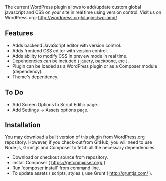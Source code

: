 The current WordPress plugin allows to add/update custom global javascript and CSS on your site in real time using version control.
Visit us on WordPress.org: http://wordpress.org/plugins/wp-amd/

## Features
* Adds backend JavaScript editor with version control.
* Adds frontend CSS editor with version control.
* Adds ability to modify CSS in preview mode in real time.
* Dependencies can be included ( jquery, backbone, etc ).
* Plugin can be loaded as a WordPress plugin or as a Composer module (dependency).
* Theme's dependency.

## To Do
* Add Screen Options to Script Editor page.
* Add Settings -> Assets options page.


## Installation
You may download a built version of this plugin from WordPress.org repository.
However, if you check-out from GitHub, you will need to use Node.js, Grunt.js and Composer to fetch all the necessary dependencies.

* Download or checkout source from repository.
* Install Composer ( https://getcomposer.org/ ).
* Run 'composer install' from command line.
* To update assets ( scripts, styles ), use Grunt ( http://gruntjs.com/ ).